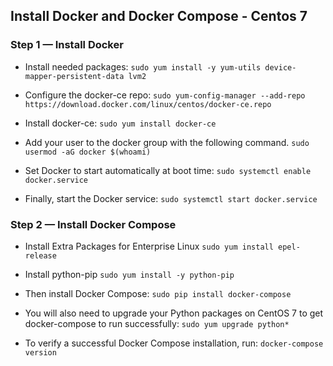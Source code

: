 ## Install Docker and Docker Compose - Centos 7
### Step 1 — Install Docker
* Install needed packages:
```sudo yum install -y yum-utils device-mapper-persistent-data lvm2```

* Configure the docker-ce repo:
```sudo yum-config-manager --add-repo https://download.docker.com/linux/centos/docker-ce.repo```

* Install docker-ce:
```sudo yum install docker-ce```

* Add your user to the docker group with the following command.
```sudo usermod -aG docker $(whoami)```

* Set Docker to start automatically at boot time:
```sudo systemctl enable docker.service```

* Finally, start the Docker service:
```sudo systemctl start docker.service```

### Step 2 — Install Docker Compose
* Install Extra Packages for Enterprise Linux
```sudo yum install epel-release```

* Install python-pip
```sudo yum install -y python-pip```

* Then install Docker Compose:
```sudo pip install docker-compose```

* You will also need to upgrade your Python packages on CentOS 7 to get docker-compose to run successfully:
```sudo yum upgrade python*```

* To verify a successful Docker Compose installation, run:
```docker-compose version```
